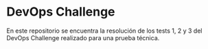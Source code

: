 # DevOps Challenge

En este repositorio se encuentra la resolución de los tests 1, 2 y 3 del DevOps Challenge realizado para una prueba técnica.